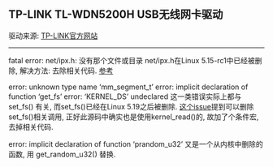 ## TP-LINK TL-WDN5200H USB无线网卡驱动

驱动来源: [TP-LINK官方网站](https://service.tp-link.com.cn/detail_download_8874.html)

---

fatal error: net/ipx.h: 没有那个文件或目录
net/ipx.h在Linux 5.15-rc1中已经被删除, 解决方法: 去除相关代码. [参考](https://github.com/aircrack-ng/rtl8188eus/pull/146/files)

error: unknown type name ‘mm_segment_t’
error: implicit declaration of function ‘get_fs’
error: ‘KERNEL_DS’ undeclared
这一类错误实际上都与 set_fs() 有关, 而set_fs()已经在Linux 5.19之后被删除. [这个issue](https://github.com/coolsnowwolf/lede/issues/9170)提到可以删除set_fs()相关调用, 正好此源码中确实也是使用kernel_read()的, 故加了个条件宏, 去掉相关代码.

error: implicit declaration of function ‘prandom_u32’
又是一个从内核中删除的函数, 用 get_random_u32() 替换.



